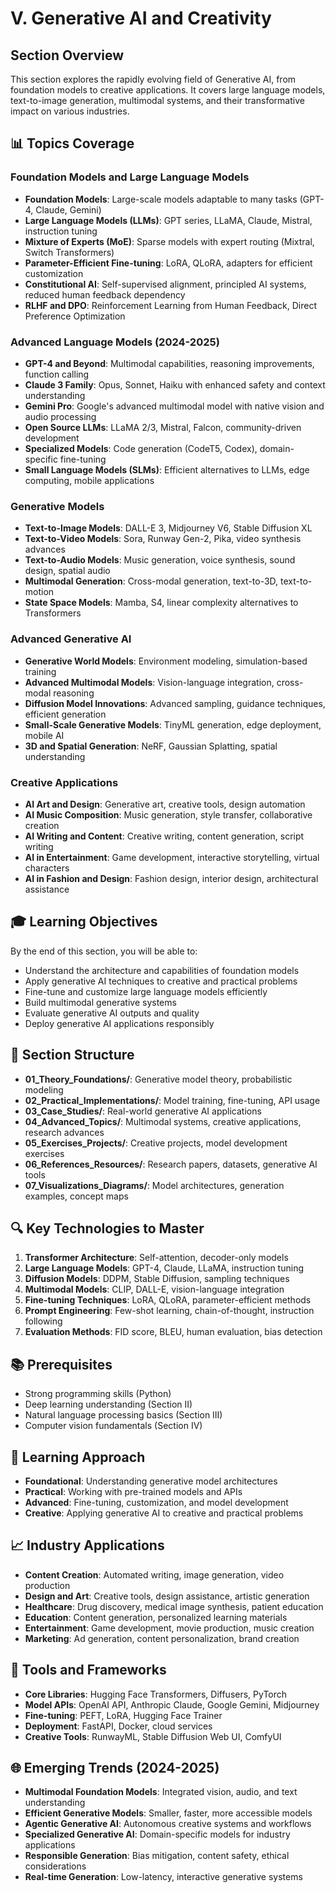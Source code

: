 # V. Generative AI and Creativity

## Section Overview
This section explores the rapidly evolving field of Generative AI, from foundation models to creative applications. It covers large language models, text-to-image generation, multimodal systems, and their transformative impact on various industries.

## 📊 Topics Coverage

### Foundation Models and Large Language Models
- **Foundation Models**: Large-scale models adaptable to many tasks (GPT-4, Claude, Gemini)
- **Large Language Models (LLMs)**: GPT series, LLaMA, Claude, Mistral, instruction tuning
- **Mixture of Experts (MoE)**: Sparse models with expert routing (Mixtral, Switch Transformers)
- **Parameter-Efficient Fine-tuning**: LoRA, QLoRA, adapters for efficient customization
- **Constitutional AI**: Self-supervised alignment, principled AI systems, reduced human feedback dependency
- **RLHF and DPO**: Reinforcement Learning from Human Feedback, Direct Preference Optimization

### Advanced Language Models (2024-2025)
- **GPT-4 and Beyond**: Multimodal capabilities, reasoning improvements, function calling
- **Claude 3 Family**: Opus, Sonnet, Haiku with enhanced safety and context understanding
- **Gemini Pro**: Google's advanced multimodal model with native vision and audio processing
- **Open Source LLMs**: LLaMA 2/3, Mistral, Falcon, community-driven development
- **Specialized Models**: Code generation (CodeT5, Codex), domain-specific fine-tuning
- **Small Language Models (SLMs)**: Efficient alternatives to LLMs, edge computing, mobile applications

### Generative Models
- **Text-to-Image Models**: DALL-E 3, Midjourney V6, Stable Diffusion XL
- **Text-to-Video Models**: Sora, Runway Gen-2, Pika, video synthesis advances
- **Text-to-Audio Models**: Music generation, voice synthesis, sound design, spatial audio
- **Multimodal Generation**: Cross-modal generation, text-to-3D, text-to-motion
- **State Space Models**: Mamba, S4, linear complexity alternatives to Transformers

### Advanced Generative AI
- **Generative World Models**: Environment modeling, simulation-based training
- **Advanced Multimodal Models**: Vision-language integration, cross-modal reasoning
- **Diffusion Model Innovations**: Advanced sampling, guidance techniques, efficient generation
- **Small-Scale Generative Models**: TinyML generation, edge deployment, mobile AI
- **3D and Spatial Generation**: NeRF, Gaussian Splatting, spatial understanding

### Creative Applications
- **AI Art and Design**: Generative art, creative tools, design automation
- **AI Music Composition**: Music generation, style transfer, collaborative creation
- **AI Writing and Content**: Creative writing, content generation, script writing
- **AI in Entertainment**: Game development, interactive storytelling, virtual characters
- **AI in Fashion and Design**: Fashion design, interior design, architectural assistance

## 🎓 Learning Objectives

By the end of this section, you will be able to:
- Understand the architecture and capabilities of foundation models
- Apply generative AI techniques to creative and practical problems
- Fine-tune and customize large language models efficiently
- Build multimodal generative systems
- Evaluate generative AI outputs and quality
- Deploy generative AI applications responsibly

## 📁 Section Structure

- **01_Theory_Foundations/**: Generative model theory, probabilistic modeling
- **02_Practical_Implementations/**: Model training, fine-tuning, API usage
- **03_Case_Studies/**: Real-world generative AI applications
- **04_Advanced_Topics/**: Multimodal systems, creative applications, research advances
- **05_Exercises_Projects/**: Creative projects, model development exercises
- **06_References_Resources/**: Research papers, datasets, generative AI tools
- **07_Visualizations_Diagrams/**: Model architectures, generation examples, concept maps

## 🔍 Key Technologies to Master
1. **Transformer Architecture**: Self-attention, decoder-only models
2. **Large Language Models**: GPT-4, Claude, LLaMA, instruction tuning
3. **Diffusion Models**: DDPM, Stable Diffusion, sampling techniques
4. **Multimodal Models**: CLIP, DALL-E, vision-language integration
5. **Fine-tuning Techniques**: LoRA, QLoRA, parameter-efficient methods
6. **Prompt Engineering**: Few-shot learning, chain-of-thought, instruction following
7. **Evaluation Methods**: FID score, BLEU, human evaluation, bias detection

## 📚 Prerequisites
- Strong programming skills (Python)
- Deep learning understanding (Section II)
- Natural language processing basics (Section III)
- Computer vision fundamentals (Section IV)

## 🎯 Learning Approach
- **Foundational**: Understanding generative model architectures
- **Practical**: Working with pre-trained models and APIs
- **Advanced**: Fine-tuning, customization, and model development
- **Creative**: Applying generative AI to creative and practical problems

## 📈 Industry Applications
- **Content Creation**: Automated writing, image generation, video production
- **Design and Art**: Creative tools, design assistance, artistic generation
- **Healthcare**: Drug discovery, medical image synthesis, patient education
- **Education**: Content generation, personalized learning materials
- **Entertainment**: Game development, movie production, music creation
- **Marketing**: Ad generation, content personalization, brand creation

## 🔧 Tools and Frameworks
- **Core Libraries**: Hugging Face Transformers, Diffusers, PyTorch
- **Model APIs**: OpenAI API, Anthropic Claude, Google Gemini, Midjourney
- **Fine-tuning**: PEFT, LoRA, Hugging Face Trainer
- **Deployment**: FastAPI, Docker, cloud services
- **Creative Tools**: RunwayML, Stable Diffusion Web UI, ComfyUI

## 🌐 Emerging Trends (2024-2025)
- **Multimodal Foundation Models**: Integrated vision, audio, and text understanding
- **Efficient Generative Models**: Smaller, faster, more accessible models
- **Agentic Generative AI**: Autonomous creative systems and workflows
- **Specialized Generative AI**: Domain-specific models for industry applications
- **Responsible Generation**: Bias mitigation, content safety, ethical considerations
- **Real-time Generation**: Low-latency, interactive generative systems